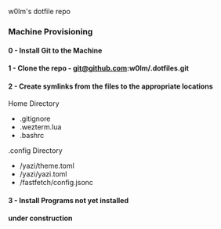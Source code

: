 w0lm's dotfile repo


### Machine Provisioning

#### 0 - Install Git to the Machine


#### 1 - Clone the repo - git@github.com:w0lm/.dotfiles.git


#### 2 - Create symlinks from the files to the appropriate locations
Home Directory
- .gitignore
- .wezterm.lua
- .bashrc

.config Directory
- /yazi/theme.toml
- /yazi/yazi.toml
- /fastfetch/config.jsonc


#### 3 - Install Programs not yet installed

 **under construction**
